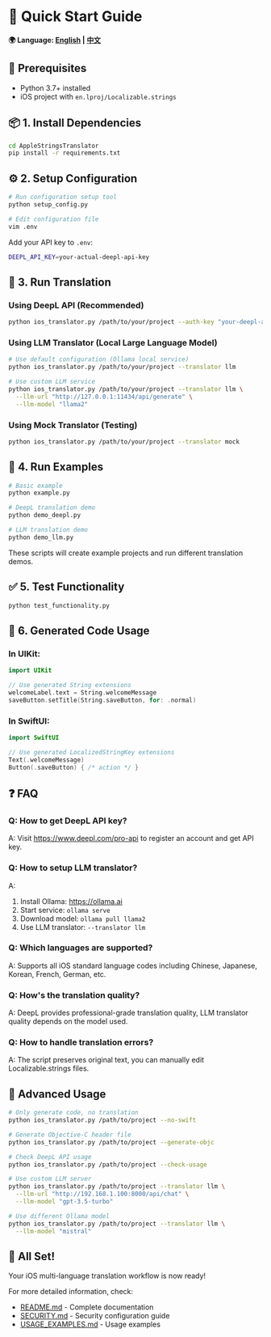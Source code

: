# 🚀 Quick Start Guide

**🌍 Language: [English](QUICKSTART.md) | [中文](QUICKSTART_cn.md)**

## 🔧 Prerequisites

- Python 3.7+ installed
- iOS project with `en.lproj/Localizable.strings`

## 📦 1. Install Dependencies

```bash
cd AppleStringsTranslator
pip install -r requirements.txt
```

## ⚙️ 2. Setup Configuration

```bash
# Run configuration setup tool
python setup_config.py

# Edit configuration file
vim .env
```

Add your API key to `.env`:
```bash
DEEPL_API_KEY=your-actual-deepl-api-key
```

## 🎯 3. Run Translation

### Using DeepL API (Recommended)

```bash
python ios_translator.py /path/to/your/project --auth-key "your-deepl-api-key"
```

### Using LLM Translator (Local Large Language Model)

```bash
# Use default configuration (Ollama local service)
python ios_translator.py /path/to/your/project --translator llm

# Use custom LLM service
python ios_translator.py /path/to/your/project --translator llm \
  --llm-url "http://127.0.0.1:11434/api/generate" \
  --llm-model "llama2"
```

### Using Mock Translator (Testing)

```bash
python ios_translator.py /path/to/your/project --translator mock
```

## 🧪 4. Run Examples

```bash
# Basic example
python example.py

# DeepL translation demo
python demo_deepl.py

# LLM translation demo
python demo_llm.py
```

These scripts will create example projects and run different translation demos.

## ✅ 5. Test Functionality

```bash
python test_functionality.py
```

## 📱 6. Generated Code Usage

### In UIKit:

```swift
import UIKit

// Use generated String extensions
welcomeLabel.text = String.welcomeMessage
saveButton.setTitle(String.saveButton, for: .normal)
```

### In SwiftUI:

```swift
import SwiftUI

// Use generated LocalizedStringKey extensions
Text(.welcomeMessage)
Button(.saveButton) { /* action */ }
```

## ❓ FAQ

### Q: How to get DeepL API key?
A: Visit https://www.deepl.com/pro-api to register an account and get API key.

### Q: How to setup LLM translator?
A: 
1. Install Ollama: https://ollama.ai
2. Start service: `ollama serve`
3. Download model: `ollama pull llama2`
4. Use LLM translator: `--translator llm`

### Q: Which languages are supported?
A: Supports all iOS standard language codes including Chinese, Japanese, Korean, French, German, etc.

### Q: How's the translation quality?
A: DeepL provides professional-grade translation quality, LLM translator quality depends on the model used.

### Q: How to handle translation errors?
A: The script preserves original text, you can manually edit Localizable.strings files.

## 🔧 Advanced Usage

```bash
# Only generate code, no translation
python ios_translator.py /path/to/project --no-swift

# Generate Objective-C header file
python ios_translator.py /path/to/project --generate-objc

# Check DeepL API usage
python ios_translator.py /path/to/project --check-usage

# Use custom LLM server
python ios_translator.py /path/to/project --translator llm \
  --llm-url "http://192.168.1.100:8000/api/chat" \
  --llm-model "gpt-3.5-turbo"

# Use different Ollama model
python ios_translator.py /path/to/project --translator llm \
  --llm-model "mistral"
```

## 🎉 All Set!

Your iOS multi-language translation workflow is now ready! 

For more detailed information, check:
- [README.md](README.md) - Complete documentation
- [SECURITY.md](SECURITY.md) - Security configuration guide
- [USAGE_EXAMPLES.md](USAGE_EXAMPLES.md) - Usage examples
